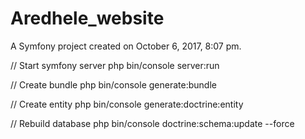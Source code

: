 Aredhele_website
================

A Symfony project created on October 6, 2017, 8:07 pm.

// Start symfony server
php bin/console server:run

// Create bundle
php bin/console generate:bundle

// Create entity
php bin/console generate:doctrine:entity

// Rebuild database
php bin/console doctrine:schema:update --force